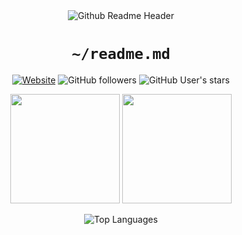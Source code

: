 

<div align="center">
  <img alt="Github Readme Header" src="https://github.com/brinterwastaken/brinterwastaken/assets/72494265/5034c958-93e0-4eb2-bb58-7a6a767f2f49">

  # `~/readme.md`
  
  [![Website](https://img.shields.io/static/v1?label=Website&message=brin.is-a.dev&logo=vuedotjs&style=for-the-badge&color=a5a4f4&labelColor=3e444d)](https://brin.is-a.dev)
  ![GitHub followers](https://img.shields.io/github/followers/brinterwastaken?logo=github&style=for-the-badge&color=a5a4f4&labelColor=3e444d)
  ![GitHub User's stars](https://img.shields.io/github/stars/brinterwastaken?logo=github&style=for-the-badge&color=a5a4f4&labelColor=3e444d)
  
  <img height=175 src="https://github-readme-stats.vercel.app/api?username=brinterwastaken&title_color=C5FCFF&icon_color=F7CDFF&show_icons=true&text_color=BFE3FF&bg_color=122039&hide_border=true&border_radius=10">
  <img height=175 src="https://streak-stats.demolab.com?user=brinterwastaken&theme=dark&hide_border=true&border_radius=10&card_width=300&background=122039&fire=F7CDFF&ring=F7CDFF&currStreakLabel=BFE3FF&sideLabels=BFE3FF&sideNums=C5FCFF&hide_longest_streak=true">
  
  ![Top Languages](https://github-readme-stats.vercel.app/api/top-langs/?username=brinterwastaken&title_color=a5a4f4&icon_color=a5a4f4&&text_color=FEFEFE&bg_color=3e444d&hide_border=true&border_radius=7)
  
</div>
